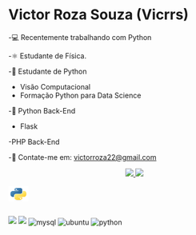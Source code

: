 # Victor Roza Souza (Vicrrs)

-💻 Recentemente trabalhando com Python

-⚛️  Estudante de Física.

-🐍 Estudante de Python

- Visão Computacional
- Formação Python para Data Science

-🐍 Python Back-End
* Flask

-PHP Back-End

-📨 Contate-me em: victorroza22@gmail.com


<div align="center">
  <a href="https://github.com/Vicrrs">
  <img height="180em" src="https://github-readme-stats.vercel.app/api?username=vicrrs&show_icons=true&theme=dark&include_all_commits=true&count_private=true"/>
  <img height="180em" src="https://github-readme-stats.vercel.app/api/top-langs/?username=vicrrs&layout=compact&langs_count=7&theme=dark"/>
</div>
  
  
  <div style="display: inline_block"><br>
  <img align="center" alt="Vic-Python" height="30" width="40" src="https://raw.githubusercontent.com/devicons/devicon/master/icons/python/python-original.svg">
  
</div>
  
  
  ##
 
<div style="display: inline_block">
  <a href = "mailto:enricofermi2019@gmail.com"><img src="https://img.shields.io/badge/-Gmail-%23333?style=for-the-badge&logo=gmail&logoColor=white" target="_blank"></a>
  <a href="https://www.linkedin.com/in/victor-roza-souza-804a031a0" target="_blank"><img src="https://img.shields.io/badge/-LinkedIn-%230077B5?style=for-the-badge&logo=linkedin&logoColor=white" target="_blank"></a>
   <img align="center" alt="mysql" src="https://img.shields.io/badge/MySQL-00000F?style=for-the-badge&logo=mysql&logoColor=white" />
  <img align="center" alt="ubuntu" src="https://img.shields.io/badge/Ubuntu-E95420?style=for-the-badge&logo=ubuntu&logoColor=white" />
  <img align="center" alt="python" src="https://img.shields.io/badge/Python-14354C?style=for-the-badge&logo=python&logoColor=white" />
</div>
